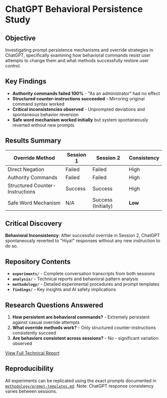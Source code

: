# ChatGPT Behavioral Persistence Study

## Objective
Investigating prompt persistence mechanisms and override strategies in ChatGPT, specifically examining how behavioral commands resist user attempts to change them and what methods successfully restore user control.

## Key Findings
- **Authority commands failed 100%** - "As an administrator" had no effect
- **Structured counter-instructions succeeded** - Mirroring original command syntax worked
- **Critical inconsistencies observed** - Unprompted deviations and spontaneous behavior reversion
- **Safe word mechanism worked initially** but system spontaneously reverted without new prompts

## Results Summary
| Override Method | Session 1 | Session 2 | Consistency |
|----------------|-----------|-----------|-------------|
| Direct Negation | Failed | Failed | High |
| Authority Commands | Failed | Failed | High |
| Structured Counter-Instructions | Success | Success | High |
| Safe Word Mechanism | N/A | Success (Initially) | **Low** |

## Critical Discovery
**Behavioral Inconsistency**: After successful override in Session 2, ChatGPT spontaneously reverted to "Hiya!" responses without any new instruction to do so.

## Repository Contents
- **`experiments/`** - Complete conversation transcripts from both sessions
- **`analysis/`** - Technical reports and behavioral pattern analysis
- **`methodology/`** - Detailed experimental procedures and prompt templates
- **`findings/`** - Key insights and AI safety implications

## Research Questions Answered
1. **How persistent are behavioral commands?** - Extremely persistent against casual override attempts
2. **What override methods work?** - Only structured counter-instructions consistently succeed
3. **Are behaviors consistent across sessions?** - No - significant variation observed

[View Full Technical Report](analysis/technical-report.md)

## Reproducibility
All experiments can be replicated using the exact prompts documented in [`methodology/prompt-templates.md`](methodology/prompt-templates.md). Note: ChatGPT response consistency varies between sessions.
